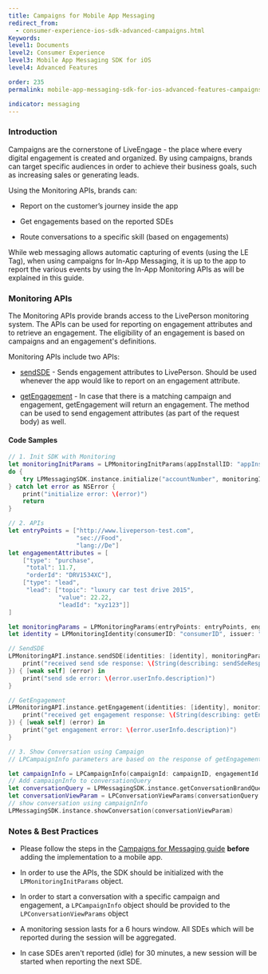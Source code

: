 ```yaml
---
title: Campaigns for Mobile App Messaging
redirect_from:
  - consumer-experience-ios-sdk-advanced-campaigns.html
Keywords:
level1: Documents
level2: Consumer Experience
level3: Mobile App Messaging SDK for iOS
level4: Advanced Features

order: 235
permalink: mobile-app-messaging-sdk-for-ios-advanced-features-campaigns-for-mobile-app-messaging.html

indicator: messaging
---
```


### Introduction
Campaigns are the cornerstone of LiveEngage - the place where every digital engagement is created and organized.
By using campaigns, brands can target specific audiences in order to achieve their business goals, such as increasing sales or generating leads.

Using the Monitoring APIs, brands can:

* Report on the customer’s journey inside the app

* Get engagements based on the reported SDEs

* Route conversations to a specific skill (based on engagements)

While web messaging allows automatic capturing of events (using the LE Tag), when using campaigns for In-App Messaging, it is up to the app to report the various events by using the In-App Monitoring APIs as will be explained in this guide.

### Monitoring APIs

The Monitoring APIs provide brands access to the LivePerson monitoring system. The APIs can be used for reporting on engagement attributes and to retrieve an engagement. The eligibility of an engagement is based on campaigns and an engagement's definitions.

Monitoring APIs include two APIs:

* [sendSDE](consumer-experience-ios-sdk-monitoring-methods.html) - Sends engagement attributes to LivePerson. Should be used whenever the app would like to report on an engagement attribute.

* [getEngagement](consumer-experience-ios-sdk-monitoring-methods.html) - In case that there is a matching campaign and engagement, getEngagement will return an engagement. The method can be used to send engagement attributes (as part of the request body) as well.

#### Code Samples

```swift
// 1. Init SDK with Monitoring
let monitoringInitParams = LPMonitoringInitParams(appInstallID: "appInstallID")
do {
    try LPMessagingSDK.instance.initialize("accountNumber", monitoringInitParams: monitoringInitParams)
} catch let error as NSError {
    print("initialize error: \(error)")
    return
}

// 2. APIs
let entryPoints = ["http://www.liveperson-test.com",
                   "sec://Food",
                   "lang://De"]
let engagementAttributes = [
    ["type": "purchase",
     "total": 11.7,
     "orderId": "DRV1534XC"],
    ["type": "lead",
     "lead": ["topic": "luxury car test drive 2015",
              "value": 22.22,
              "leadId": "xyz123"]]
]

let monitoringParams = LPMonitoringParams(entryPoints: entryPoints, engagementAttributes: engagementAttributes, pageId: "pageId")
let identity = LPMonitoringIdentity(consumerID: "consumerID", issuer: "BrandIssuer")

// SendSDE
LPMonitoringAPI.instance.sendSDE(identities: [identity], monitoringParams: monitoringParams, completion: { (sendSdeResponse) in
    print("received send sde response: \(String(describing: sendSdeResponse))")
}) { [weak self] (error) in
    print("send sde error: \(error.userInfo.description)")
}

// GetEngagement
LPMonitoringAPI.instance.getEngagement(identities: [identity], monitoringParams: monitoringParams, completion: { (getEngagementResponse) in
    print("received get engagement response: \(String(describing: getEngagementResponse))")
}) { [weak self] (error) in
    print("get engagement error: \(error.userInfo.description)")
}

// 3. Show Conversation using Campaign
// LPCampaignInfo parameters are based on the response of getEngagement() using getEngagementResponse (of Type //LPGetEngagementResponse) and includes LPEngagementDetails

let campaignInfo = LPCampaignInfo(campaignId: campaignID, engagementId: engagementID, contextId: contextID)
// Add campaignInfo to conversationQuery
let conversationQuery = LPMessagingSDK.instance.getConversationBrandQuery(accountNumber, campaignInfo: campaignInfo)
let conversationViewParam = LPConversationViewParams(conversationQuery: conversationQuery, isViewOnly: false)
// show conversation using campaignInfo
LPMessagingSDK.instance.showConversation(conversationViewParam)
```

### Notes & Best Practices

* Please follow the steps in the [Campaigns for Messaging guide](https://s3-eu-west-1.amazonaws.com/ce-sr/CA/Campaigns/Mobile+App+Engagement+Configuration+Guide.pdf) **before** adding the implementation to a mobile app.

* In order to use the APIs, the SDK should be initialized with the ```LPMonitoringInitParams``` object.

* In order to start a conversation with a specific campaign and engagement, a ```LPCampaignInfo``` object should be provided to the ```LPConversationViewParams``` object

* A monitoring session lasts for a 6 hours window. All SDEs which will be reported during the session will be aggregated.

* In case SDEs aren't reported (idle) for 30 minutes, a new session will be started when reporting the next SDE.
